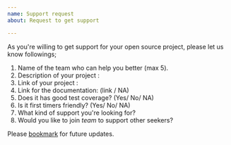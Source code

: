 ```yaml
---
name: Support request
about: Request to get support

---
```


As you're willing to get support for your open source project, please let us know followings;

1. Name of the team who can help you better (max 5).
2. Description of your project :
3. Link of your project :
4. Link for the documentation: (link / NA)
5. Does it has good test coverage? (Yes/ No/ NA)
6. Is it first timers friendly? (Yes/ No/ NA)
7. What kind of support you're looking for?
8. Would you like to join *team* to support other seekers?


Please [bookmark](https://github.com/socialat/team/stargazers) for future updates.
